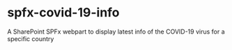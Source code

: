 # spfx-covid-19-info
A SharePoint SPFx webpart to display latest info of the COVID-19 virus for a specific country
